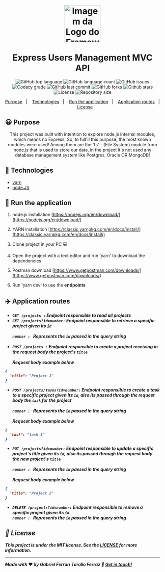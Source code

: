 <h1 align="center">
  <img alt="Imagem da Logo do Framework express.js" src="https://upload.wikimedia.org/wikipedia/commons/6/64/Expressjs.png" height="120" /><br><br> Express Users Management MVC API
</h1>

<p align="center">
  <img alt="GitHub top language" src="https://img.shields.io/github/languages/top/gftf2011/express-mvc">
  
  <img alt="GitHub language count" src="https://img.shields.io/github/languages/count/gftf2011/express-mvc">
  
  <img alt="GitHub issues" src="https://img.shields.io/github/issues/gftf2011/express-mvc">

  <img alt="Codacy grade" src="https://img.shields.io/codacy/grade/b37f8e24805143d08bb2b674e5255ef7">
  
  <img alt="GitHub last commit" src="https://img.shields.io/github/last-commit/gftf2011/express-mvc">

  <img alt="GitHub forks" src="https://img.shields.io/github/forks/gftf2011/express-mvc">

  <img alt="Github stars" src="https://img.shields.io/github/stars/gftf2011/express-mvc">

  <img alt="License" src="https://img.shields.io/github/license/gftf2011/express-mvc">

  <img alt="Repository size" src="https://img.shields.io/github/repo-size/gftf2011/express-mvc">
</p>

<p align="center">
  <a href="#smiley-purpose">Purpose</a>&nbsp;&nbsp;&nbsp;|&nbsp;&nbsp;&nbsp;
  <a href="#rocket-technologies">Technologies</a>&nbsp;&nbsp;&nbsp;|&nbsp;&nbsp;&nbsp;
  <a href="#car-run-the-application">Run the application</a>&nbsp;&nbsp;&nbsp;|&nbsp;&nbsp;&nbsp;
  <a href="#airplane-application-routes">Application routes</a>&nbsp;&nbsp;&nbsp;|&nbsp;&nbsp;&nbsp;
  <a href="#memo-license">License</a>
</p>

## :smiley: Purpose

<p align="center">
  This project was built with intention to explore node.js internal modules, which means no Express. So, to fulfill this purpose, the most known modules were used! Among them are the 'fs' - (File System) module from node.js that is used to store our data, in the project it's not used any database management system like Postgres, Oracle OR MongoDB!
</p>

## :rocket: Technologies

- [yarn](https://classic.yarnpkg.com/lang/en/)
- [node.JS](https://nodejs.org/en/)

## :car: Run the application

1. node.js installation [https://nodejs.org/en/download/](https://nodejs.org/en/download/)

2. YARN installation [https://classic.yarnpkg.com/en/docs/install/](https://classic.yarnpkg.com/en/docs/install/)

3. Clone project in your PC :computer:

4. Open the project with a text editor and run 'yarn' to download the dependencies

5. Postman download [https://www.getpostman.com/downloads/](https://www.getpostman.com/downloads/)

6. Run 'yarn dev' to use the <strong>endpoints<strong/>

## :airplane: Application routes

- <strong>`GET /projects :`<strong/> <i>Endpoint responsible to read all projects<i/>
- <strong>`GET /projects?id=`<strong/><em>`number`<em><strong>`:`<strong/> <i>Endpoint responsible to retrieve a specific project given its `id`<i/><br/><br/>
<em>`number : `<em/> Represents the `id` passed in the query string<br/><br/>
- <strong>`POST /projects :`<strong/> <i>Endpoint responsible to create a project receiving in the request body the project's `title`<i/><br/><br/>
Request body example below
```json
{
  "title": "Project 1"
}
```
- <strong>`POST /projects/tasks?id=`<strong/><em>`number`<em/><strong>`:`<strong/> <i>Endpoint responsible to create a task to a specific project given its `id`, also its passed through the request body the `task` for the project<i/><br/><br/>
<em>`number : `<em/> Represents the `id` passed in the query string<br/><br/>
Request body example below

```json
{
  "task": "task 1"
}
```
- <strong>`PUT /projects?id=`<strong/><em>`number`<em/><strong>`:`<strong/> <i>Endpoint responsible to update a specific project's title given its `id`, also its passed through the request body the new project's `title`<i/><br/><br/>
<em>`number : `<em/> Represents the `id` passed in the query string<br/><br/>
Request body example below
```json
{
  "title": "Project 2"
}
```
- <strong>`DELETE /projects?id=`<strong/><em>`number`<em/><strong>`:`<strong/> <i>Endpoint responsible to remove a specific project given its `id`.<i/><br/>
<em>`number : `<em/> Represents the `id` passed in the query string <br/>

## :memo: License
This project is under the MIT license. See the [LICENSE](https://github.com/gftf2011/express-mvc/blob/master/LICENSE) for more information.

---

Made with ♥ by Gabriel Ferrari Tarallo Ferraz :wave: [Get in touch!](https://www.linkedin.com/in/gabriel-ferrari-tarallo-ferraz-7a4218135/)

